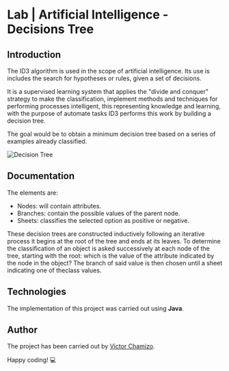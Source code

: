 # Lab | Artificial Intelligence - Decisions Tree

## Introduction

The ID3 algorithm is used in the scope of artificial intelligence. Its use is includes the search for hypotheses or rules, given a set of decisions.

It is a supervised learning system that applies the "divide and conquer" strategy to make the classification, implement methods and techniques for performing processes intelligent, this representing knowledge and learning, with the purpose of automate tasks ID3 performs this work by building a decision tree.

The goal would be to obtain a minimum decision tree based on a series of examples already classified.

![Decision Tree](https://pvsmt99345.i.lithium.com/t5/image/serverpage/image-id/42339i8BA3F2CCCEDE7458/image-size/large?v=1.0&px=999)

## Documentation

The elements are:
- Nodes: will contain attributes.
- Branches: contain the possible values ​​of the parent node.
- Sheets: classifies the selected option as positive or negative.

These decision trees are constructed inductively following an iterative process it begins at the root of the tree and ends at its leaves. To determine the classification of an object is asked successively at each node of the tree, starting with the root: which is the value of the attribute indicated by the node in the object? The branch of said value is then chosen until a sheet indicating one of theclass values.

## Technologies
The implementation of this project was carried out using **Java**.

## Author
The project has been carried out by [Victor Chamizo](https://github.com/vctorChamizo).

Happy coding! 💻
